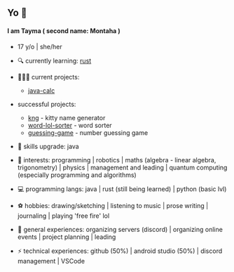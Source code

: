 ## Yo 👾

#### I am Tayma ( second name: Montaha )
* 17 y/o | she/her

- 🔍 currently learning: [rust](https://www.rust-lang.org/)
- 👩🏻‍💻 current projects:
    -  [java-calc](https://github.com/tymDahmani/java-calc)
   
- successful projects:
    - [kng](https://github.com/tymDahmani/kng) - kitty name generator
    - [word-lol-sorter](https://github.com/tymDahmani/word-lol-sorter) - word sorter
    - [guessing-game](https://github.com/tymDahmani/guessing-game) - number guessing game
  
- 🔧 skills upgrade: java

- 🔭 interests: programming | robotics | maths (algebra - linear algebra, trigonometry) | physics | management and leading | quantum computing (especially programming and algorithms)

- 💻 programming langs: java | rust (still being learned) | python (basic lvl)

- ⚽ hobbies: drawing/sketching | listening to music | prose writing | journaling | playing 'free fire' lol

- 💼 general experiences: organizing servers (discord) | organizing online events | project planning | leading

- ⚡ technical experiences: github (50%) | android studio (50%) | discord management | VSCode
